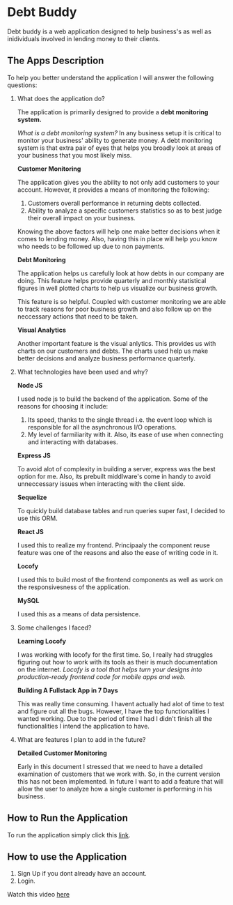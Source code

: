 # Debt Buddy

Debt buddy is a web application designed to help business's as well as inidividuals involved in lending money to their clients.

## The Apps Description

To help you better understand the application I will answer the following questions:

1. What does the application do?
    
    The application is primarily designed to provide a **debt monitoring system.** 
    
    *What is a debt monitoring system?* In any business setup it is critical to monitor your business' ability to generate money. A debt monitoring system is that extra pair of eyes that helps you broadly look at areas of your business that you most likely miss.

    **Customer Monitoring**

    The application gives you the ability to not only add customers to your account. However, it provides a means of monitoring the following:
    
    1. Customers overall performance in returning debts collected.
    2. Ability to analyze a specific customers statistics so as to best judge their overall impact on your business.

    Knowing the above factors will help one make better decisions when it comes to lending money. Also, having this in place will help you know who needs to be followed up due to non payments.

    **Debt Monitoring**

    The application helps us carefully look at how debts in our company are doing. This feature helps provide quarterly and monthly statistical figures in well plotted charts to help us visualize our business growth.

    This feature is so helpful. Coupled with customer monitoring we are able to track reasons for poor business growth and also follow up on the neccessary actions that need to be taken.

    **Visual Analytics**

    Another important feature is the visual anlytics. This provides us with charts on our customers and debts. The charts used help us make better decisions and analyze business performance quarterly.

2. What technologies have been used and why?

    **Node JS**
    
    I used node js to build the backend of the application. Some of the reasons for choosing it include:
    
    1. Its speed, thanks to the single thread i.e. the event loop which is responsible for all the asynchronous I/O operations.
    2. My level of farmiliarity with it. Also, its ease of use when connecting and interacting with databases.
    
    **Express JS**

    To avoid alot of complexity in building a server, express was the best option for me. Also, its prebuilt middlware's come in handy to avoid unneccessary issues when interacting with the client side. 
    
    **Sequelize**

    To quickly build database tables and run queries super fast, I decided to use this ORM.

    **React JS**

    I used this to realize my frontend. Principaaly the component reuse feature was one of the reasons and also the ease of writing code in it.

    **Locofy**

    I used this to build most of the frontend components as well as work on the responsivesness of the application.

    **MySQL**

    I used this as a means of data persistence.

3. Some challenges I faced?

    **Learning Locofy**
    
    I was working with locofy for the first time. So, I really had struggles figuring out how to work with its tools as their is much documentation on the internet. *Locofy is a tool that helps turn your designs into production-ready frontend code for mobile apps and web.*

    **Building A Fullstack App in 7 Days**

    This was really time consuming. I havent actually had alot of time to test and figure out all the bugs. However, I have the top functionalities I wanted working. Due to the period of time I had I didn't finish all the functionalities I intend the application to have.

4. What are features I plan to add in the future?
    
    **Detailed Customer Monitoring**
    
    Early in this document I stressed that we need to have a detailed examination of customers that we work with. So, in the current version this has not been implemented. In future I want to add a feature that will allow the user to analyze how a single customer is performing in his business. 

## How to Run the Application
    
To run the application simply click this [link]('https://debt-buddy-client.vercel.app/').

## How to use the Application

1. Sign Up if you dont already have an account.
2. Login.

Watch this video [here]()